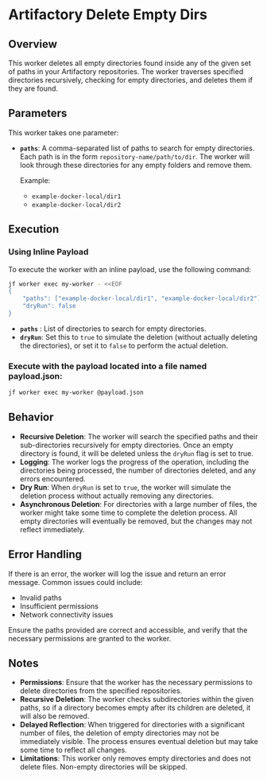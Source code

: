 Artifactory Delete Empty Dirs
=========================================
## Overview
This worker deletes all empty directories found inside any of the given set of paths in your Artifactory repositories. The worker traverses specified directories recursively, checking for empty directories, and deletes them if they are found.

## Parameters

This worker takes one parameter:

- **`paths`**: A comma-separated list of paths to search for empty directories. Each path is in the form `repository-name/path/to/dir`. The worker will look through these directories for any empty folders and remove them.

  Example:
  - `example-docker-local/dir1`
  - `example-docker-local/dir2`

## Execution

### Using Inline Payload

To execute the worker with an inline payload, use the following command:

```bash
jf worker exec my-worker - <<EOF
{
    "paths": ["example-docker-local/dir1", "example-docker-local/dir2"],
    "dryRun": false
}
```

- **`paths`** : List of directories to search for empty directories.
- **`dryRun`**: Set this to `true` to simulate the deletion (without actually deleting the directories), or set it to `false` to perform the actual deletion.

### Execute with the payload located into a file named payload.json:

```bash
jf worker exec my-worker @payload.json
```

## Behavior

- **Recursive Deletion**: The worker will search the specified paths and their sub-directories recursively for empty directories. Once an empty directory is found, it will be deleted unless the `dryRun` flag is set to true.
- **Logging**: The worker logs the progress of the operation, including the directories being processed, the number of directories deleted, and any errors encountered.
- **Dry Run**: When `dryRun` is set to `true`, the worker will simulate the deletion process without actually removing any directories.
- **Asynchronous Deletion**: For directories with a large number of files, the worker might take some time to complete the deletion process. All empty directories will eventually be removed, but the changes may not reflect immediately.

## Error Handling

If there is an error, the worker will log the issue and return an error message. Common issues could include:

- Invalid paths
- Insufficient permissions
- Network connectivity issues

Ensure the paths provided are correct and accessible, and verify that the necessary permissions are granted to the worker.

## Notes

- **Permissions**: Ensure that the worker has the necessary permissions to delete directories from the specified repositories.
- **Recursive Deletion**: The worker checks subdirectories within the given paths, so if a directory becomes empty after its children are deleted, it will also be removed.
- **Delayed Reflection**: When triggered for directories with a significant number of files, the deletion of empty directories may not be immediately visible. The process ensures eventual deletion but may take some time to reflect all changes.
- **Limitations**: This worker only removes empty directories and does not delete files. Non-empty directories will be skipped.
